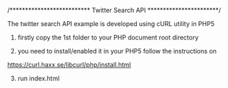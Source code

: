 /************************** Twitter Search API ***********************/


 The twitter search API example is developed using cURL utility in PHP5


1) firstly copy the 1st folder to your PHP document root directory


2) you need to install/enabled it in your PHP5 follow the instructions on 

https://curl.haxx.se/libcurl/php/install.html
 

3) run index.html
